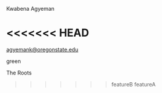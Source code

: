 Kwabena Agyeman

<<<<<<< HEAD
=======

agyemank@oregonstate.edu

green



The Roots
>>>>>>> featureB
>>>>>>> featureA
